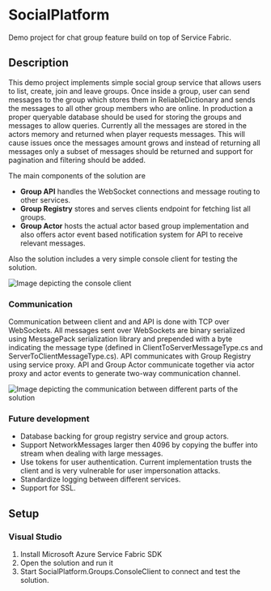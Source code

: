 # SocialPlatform
Demo project for chat group feature build on top of Service Fabric. 

## Description
This demo project implements simple social group service that allows users to list, create, join and leave groups. Once inside a group, user can send messages to the group which stores them in ReliableDictionary and sends the messages to all other group members who are online. In production a proper queryable database should be used for storing the groups and messages to allow queries. Currently all the messages are stored in the actors memory and returned when player requests messages. This will cause issues once the messages amount grows and instead of returning all messages only a subset of messages should be returned and support for pagination and filtering should be added.

The main components of the solution are
- **Group API** handles the WebSocket connections and message routing to other services.
- **Group Registry** stores and serves clients endpoint for fetching list all groups.
- **Group Actor** hosts the actual actor based group implementation and also offers actor event based notification system for API to receive relevant messages.

Also the solution includes a very simple console client for testing the solution.

![Image depicting the console client](https://user-images.githubusercontent.com/15885524/131219795-4c59e42e-0198-4a85-9e54-0225e78393fb.PNG)

### Communication
Communication between client and and API is done with TCP over WebSockets. All messages sent over WebSockets are binary serialized using MessagePack serialization library and prepended with a byte indicating the message type (defined in ClientToServerMessageType.cs and ServerToClientMessageType.cs). API communicates with Group Registry using service proxy. API and Group Actor communicate together via actor proxy and actor events to generate two-way communication channel. 

![Image depicting the communication between different parts of the solution](https://user-images.githubusercontent.com/15885524/131219791-4bf017bd-07d2-4fa7-a6dd-b768888987ba.PNG)

### Future development
- Database backing for group registry service and group actors.
- Support NetworkMessages larger then 4096 by copying the buffer into stream when dealing with large messages.
- Use tokens for user authentication. Current implementation trusts the client and is very vulnerable for user impersonation attacks.
- Standardize logging between different services.
- Support for SSL.

## Setup

### Visual Studio
1. Install Microsoft Azure Service Fabric SDK
2. Open the solution and run it
3. Start SocialPlatform.Groups.ConsoleClient to connect and test the solution.

